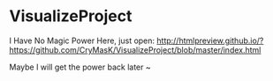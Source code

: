 # VisualizeProject

I Have No Magic Power Here, just open: http://htmlpreview.github.io/?https://github.com/CryMasK/VisualizeProject/blob/master/index.html  
  
Maybe I will get the power back later ~
